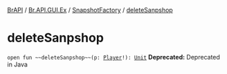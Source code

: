 [BrAPI](../../index.md) / [Br.API.GUI.Ex](../index.md) / [SnapshotFactory](index.md) / [deleteSanpshop](./delete-sanpshop.md)

# deleteSanpshop

`open fun ~~deleteSanpshop~~(p: `[`Player`](https://hub.spigotmc.org/javadocs/spigot/org/bukkit/entity/Player.html)`!): `[`Unit`](https://kotlinlang.org/api/latest/jvm/stdlib/kotlin/-unit/index.html)
**Deprecated:** Deprecated in Java

